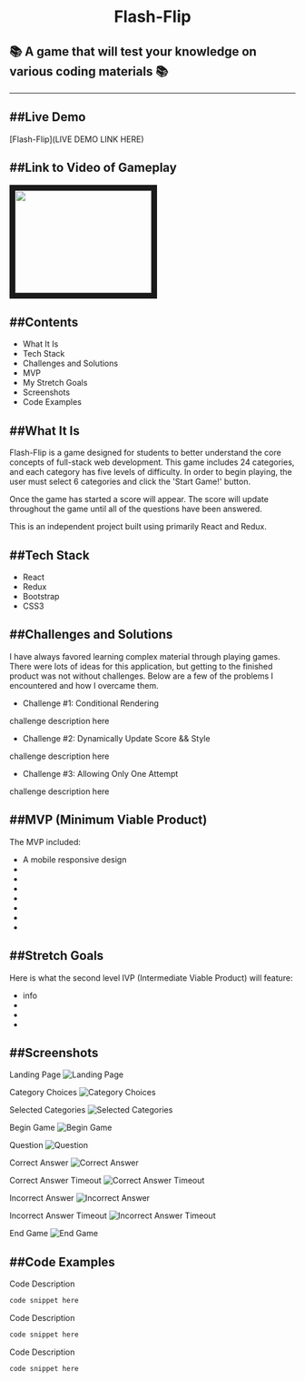 <h1 align="center">Flash-Flip</h1>

## :books: A game that will test your knowledge on various coding materials :books:



---

##Live Demo
---
[Flash-Flip](LIVE DEMO LINK HERE)

##Link to Video of Gameplay
---
<a href="#" target="_blank"><img src="#" width="240" height="180" border="10" /></a>

##Contents
--- 
  * What It Is
  * Tech Stack
  * Challenges and Solutions
  * MVP
  * My Stretch Goals
  * Screenshots
  * Code Examples

##What It Is
---

Flash-Flip is a game designed for students to better understand the core concepts of full-stack web development. This game includes 24 categories, and each category has five levels of difficulty. In order to begin playing, the user must select 6 categories and click the 'Start Game!' button. 

Once the game has started a score will appear. The score will update throughout the game until all of the questions have been answered.

This is an independent project built using primarily React and Redux.

##Tech Stack
---
  * React
  * Redux
  * Bootstrap
  * CSS3

##Challenges and Solutions
---
I have always favored learning complex material through playing games. There were lots of ideas for this application, but getting to the finished product was not without challenges. Below are a few of the problems I encountered and how I overcame them. 

  * Challenge #1: Conditional Rendering   

challenge description here

  * Challenge #2: Dynamically Update Score && Style

challenge description here

  * Challenge #3: Allowing Only One Attempt

challenge description here

##MVP (Minimum Viable Product)
---  
The MVP included:
  * A mobile responsive design
  * 
  * 
  * 
  * 
  * 
  * 
  * 

##Stretch Goals
---
Here is what the second level IVP (Intermediate Viable Product) will feature:
  * info
  * 
  * 
  * 

##Screenshots
---
Landing Page 
![Landing Page](/public/flash-flip-landing-page-screenshot.png)

Category Choices
![Category Choices](/public/flash-flip-category-init-page-screenshot.png)

Selected Categories
![Selected Categories](/public/flash-flip-category-selected-page-screenshot.png)

Begin Game
![Begin Game](/public/flash-flip-game-init-page-screenshot.png)

Question
![Question](/public/flash-flip-question-init-screenshot.png)

Correct Answer
![Correct Answer](/public/flash-flip-question-correct-screenshot.png)

Correct Answer Timeout
![Correct Answer Timeout](/public/flash-flip-question-correct-timeout-screenshot.png)

Incorrect Answer 
![Incorrect Answer](/public/flash-flip-question-incorrect-screenshot.png)

Incorrect Answer Timeout 
![Incorrect Answer Timeout](/public/flash-flip-question-incorrect-timeout-screenshot.png)

End Game
![End Game](/public/flash-flip-final-page-screenshot.png)








##Code Examples
---
Code Description

```javascript
code snippet here
  ```


Code Description

```javascript
code snippet here
  ```

Code Description

```javascript
code snippet here
  ```
